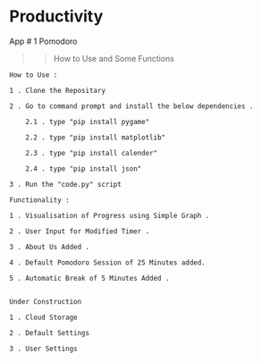 # Productivity

App # 1 Pomodoro

>> How to Use and Some Functions

    How to Use :

    1 . Clone the Repositary

    2 . Go to command prompt and install the below dependencies .

        2.1 . type "pip install pygame"

        2.2 . type "pip install matplotlib"

        2.3 . type "pip install calender"

        2.4 . type "pip install json"

    3 . Run the "code.py" script

    Functionality :

    1 . Visualisation of Progress using Simple Graph .

    2 . User Input for Modified Timer .

    3 . About Us Added .

    4 . Default Pomodoro Session of 25 Minutes added.

    5 . Automatic Break of 5 Minutes Added .


    Under Construction

    1 . Cloud Storage

    2 . Default Settings

    3 . User Settings



